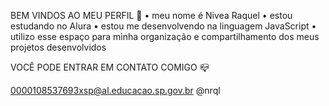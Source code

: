 BEM VINDOS AO MEU PERFIL 🩷
• meu nome é Nivea Raquel
• estou estudando no Alura 
• estou me desenvolvendo na linguagem JavaScript 
• utilizo esse espaço para minha organização e compartilhamento dos meus projetos desenvolvidos

VOCÊ PODE ENTRAR EM CONTATO COMIGO 📪

0000108537693xsp@al.educacao.sp.gov.br
@nrql
